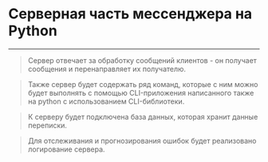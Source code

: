 # Серверная часть мессенджера на Python

---
> Сервер отвечает за обработку сообщений клиентов - он получает сообщения и перенаправляет их получателю.

> Также сервер будет содержать ряд команд, которые с ним можно будет выполнять с помощью CLI-приложения написанного также на python с использованием CLI-библиотеки.

> К серверу будет подключена база данных, которая хранит данные переписки.

> Для отслеживания и прогнозирования ошибок будет реализовано логирование сервера.